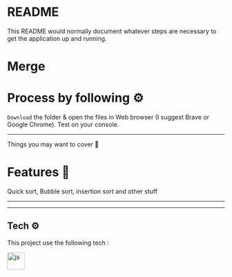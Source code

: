 # README 

This README would normally document whatever steps are necessary to get the
application up and running.


# Merge


# Process by following ⚙️


`Download` the folder & open the files in Web browser (I suggest Brave or Google Chrome).
Test on your console.

<hr>

Things you may want to cover 📝



# Features 🧪


Quick sort, Bubble sort, insertion sort and other stuff 

<hr>
<hr>


## Tech ⚙️

<p align="left"> This project use the following tech : <br>


<a href="https://www.w3schools.com/js/" target="_blank" rel="noreferrer"> <img src="https://cdn.jsdelivr.net/gh/devicons/devicon/icons/javascript/javascript-original.svg" alt="js" width="40" height="40"/> </a> </p>


